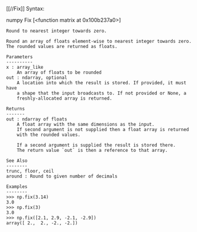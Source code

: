 [[//Fix]]
Syntax:

  numpy Fix [<function matrix at 0x100b237a0>]


    Round to nearest integer towards zero.

    Round an array of floats element-wise to nearest integer towards zero.
    The rounded values are returned as floats.

    Parameters
    ----------
    x : array_like
        An array of floats to be rounded
    out : ndarray, optional
        A location into which the result is stored. If provided, it must have
        a shape that the input broadcasts to. If not provided or None, a
        freshly-allocated array is returned.

    Returns
    -------
    out : ndarray of floats
        A float array with the same dimensions as the input.
        If second argument is not supplied then a float array is returned
        with the rounded values.

        If a second argument is supplied the result is stored there.
        The return value `out` is then a reference to that array.

    See Also
    --------
    trunc, floor, ceil
    around : Round to given number of decimals

    Examples
    --------
    >>> np.fix(3.14)
    3.0
    >>> np.fix(3)
    3.0
    >>> np.fix([2.1, 2.9, -2.1, -2.9])
    array([ 2.,  2., -2., -2.])

    